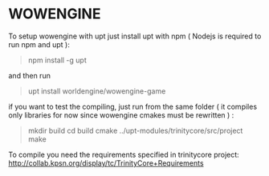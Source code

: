 WOWENGINE
===========



To setup wowengine with upt just install upt with npm ( Nodejs is required to run npm and upt ):

> npm install -g upt

and then run

> upt install worldengine/wowengine-game

if you want to test the compiling, just run from the same folder 
( it compiles only libraries for now since wowengine cmakes must be rewritten ) :

> mkdir build
> cd build
> cmake ../upt-modules/trinitycore/src/project
> make

To compile you need the requirements specified in trinitycore project: http://collab.kpsn.org/display/tc/TrinityCore+Requirements
